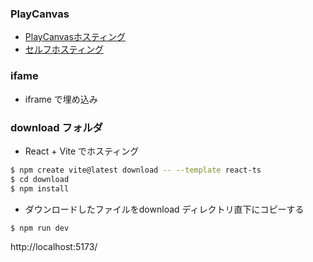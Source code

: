 ### PlayCanvas

- [PlayCanvasホスティング](https://developer.playcanvas.com/ja/user-manual/publishing/web/playcanvas-hosting/)
- [セルフホスティング](https://developer.playcanvas.com/ja/user-manual/publishing/web/self-hosting/#iframe-embedding)

### ifame
- iframe で埋め込み

### download フォルダ
- React + Vite でホスティング
```sh
$ npm create vite@latest download -- --template react-ts
$ cd download
$ npm install
```

- ダウンロードしたファイルをdownload ディレクトリ直下にコピーする

```sh
$ npm run dev
```
http://localhost:5173/
